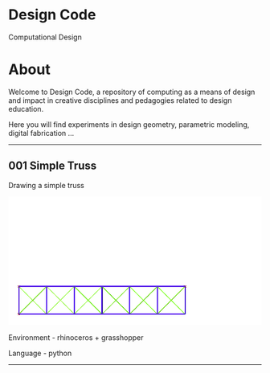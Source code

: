 # Design Code

Computational Design

# About

Welcome to Design Code, a repository of computing as a means of design and impact in creative disciplines and pedagogies related to design education.

Here you will find experiments in design geometry, parametric modeling, digital fabrication ...

---

## 001 Simple Truss

Drawing a simple truss

![](001SimpleTruss/simpleTruss.gif)

Environment - rhinoceros + grasshopper

Language    - python

---
